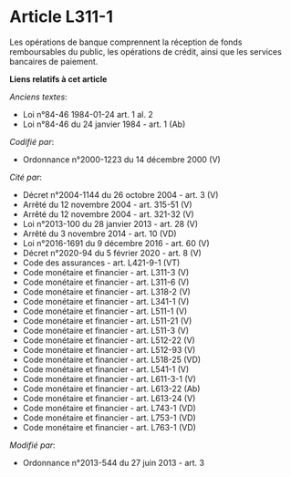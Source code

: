 # Article L311-1

Les opérations de banque comprennent la réception de fonds remboursables du public, les opérations de crédit, ainsi que les
services bancaires de paiement.

**Liens relatifs à cet article**

_Anciens textes_:

  - Loi n°84-46 1984-01-24 art. 1 al. 2
  - Loi n°84-46 du 24 janvier 1984 - art. 1 (Ab)

_Codifié par_:

  - Ordonnance n°2000-1223 du 14 décembre 2000 (V)

_Cité par_:

  - Décret n°2004-1144 du 26 octobre 2004 - art. 3 (V)
  - Arrêté du 12 novembre 2004 - art. 315-51 (V)
  - Arrêté du 12 novembre 2004 - art. 321-32 (V)
  - Loi n°2013-100 du 28 janvier 2013 - art. 28 (V)
  - Arrêté du 3 novembre 2014 - art. 10 (VD)
  - Loi n°2016-1691 du 9 décembre 2016 - art. 60 (V)
  - Décret n°2020-94 du 5 février 2020 - art. 8 (V)
  - Code des assurances - art. L421-9-1 (VT)
  - Code monétaire et financier - art. L311-3 (V)
  - Code monétaire et financier - art. L311-6 (V)
  - Code monétaire et financier - art. L318-2 (V)
  - Code monétaire et financier - art. L341-1 (V)
  - Code monétaire et financier - art. L511-1 (V)
  - Code monétaire et financier - art. L511-21 (V)
  - Code monétaire et financier - art. L511-3 (V)
  - Code monétaire et financier - art. L512-22 (V)
  - Code monétaire et financier - art. L512-93 (V)
  - Code monétaire et financier - art. L518-25 (VD)
  - Code monétaire et financier - art. L541-1 (V)
  - Code monétaire et financier - art. L611-3-1 (V)
  - Code monétaire et financier - art. L613-22 (Ab)
  - Code monétaire et financier - art. L613-24 (V)
  - Code monétaire et financier - art. L743-1 (VD)
  - Code monétaire et financier - art. L753-1 (VD)
  - Code monétaire et financier - art. L763-1 (VD)

_Modifié par_:

  - Ordonnance n°2013-544 du 27 juin 2013 - art. 3
